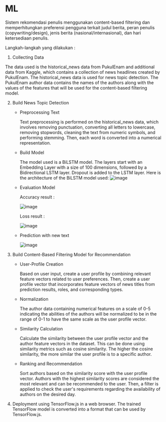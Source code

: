 # ML
Sistem rekomendasi penulis menggunakan content-based filtering dan memperhitungkan preferensi pengguna terkait judul berita, peran penulis (copywriting/design), jenis berita (nasional/internasional), dan hari ketersediaan penulis.

Langkah-langkah yang dilakukan :

1. Collecting Data

The data used is the historical_news data from PukulEnam and additional data from Kaggle, which contains a collection of news headlines created by PukulEnam. The historical_news data is used for news topic detection. The PukulEnam author data contains the names of the authors along with the values of the features that will be used for the content-based filtering model.

2. Build News Topic Detection
    - Preprocessing Text
    
      Text preprocessing is performed on the historical_news data, which involves removing punctuation, converting all letters to lowercase, removing stopwords, cleaning the text from numeric symbols, and performing stemming. Then, each word is converted into a numerical representation.
    - Build Model
    
      The model used is a BiLSTM model. The layers start with an Embedding Layer with a size of 100 dimensions, followed by a Bidirectional LSTM layer. Dropout is added to the LSTM layer. Here is the architecture of the BiLSTM model used:
      ![image](https://github.com/rizqul/PukulEnam-recommend-system/assets/54715329/b28210b0-495d-4d82-a34b-c847c9b8d9ff)
    - Evaluation Model
    
      Accuracy result :
      
      ![image](https://github.com/rizqul/PukulEnam-recommend-system/assets/54715329/0ae2d6f2-5334-44f4-92bd-55ab6aaf7792)
      
      Loss result :
      
      ![image](https://github.com/rizqul/PukulEnam-recommend-system/assets/54715329/c90d8274-ce10-4f1c-a9d7-4d546c93f67f)
    
    - Prediction with new text
    
      ![image](https://github.com/rizqul/PukulEnam-recommend-system/assets/54715329/84936479-bdd4-4a46-82e5-465afc57489e)
      
3. Build Content-Based Filtering Model for Recommendation
    - User-Profile Creation
    
      Based on user input, create a user profile by combining relevant feature vectors related to user preferences. Then, create a user profile vector that incorporates feature vectors of news titles from prediction results, roles, and corresponding types.
    - Normalization
      
      The author data containing numerical features on a scale of 0-5 indicating the abilities of the authors will be normalized to be in the range of 0-1 to have the same scale as the user profile vector.
    - Similarity Calculation
    
      Calculate the similarity between the user profile vector and the author feature vectors in the dataset. This can be done using similarity metrics such as cosine similarity. The higher the cosine similarity, the more similar the user profile is to a specific author.
    - Ranking and Recommendation
    
       Sort authors based on the similarity score with the user profile vector. Authors with the highest similarity scores are considered the most relevant and can be recommended to the user. Then, a filter is applied to check the user's requirements regarding the availability of authors on the desired day.

4. Deployment using TensorFlow.js in a web browser. The trained TensorFlow model is converted into a format that can be used by TensorFlow.js.
